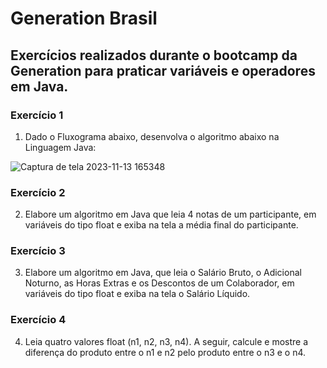 # Generation Brasil

## Exercícios realizados durante o bootcamp da Generation para praticar variáveis e operadores em Java.

### Exercício 1

1) Dado o Fluxograma abaixo, desenvolva o algoritmo abaixo na Linguagem Java: 

![Captura de tela 2023-11-13 165348](https://github.com/lfsibim/genbr-operadores/assets/141850109/d0021969-a99e-4cbb-8902-173d28de6465)

### Exercício 2

2) Elabore um algoritmo em Java que leia 4 notas de um participante, em variáveis do tipo float e exiba na tela a média final do participante.

### Exercício 3

3) Elabore um algoritmo em Java, que leia o Salário Bruto, o Adicional Noturno, as Horas Extras e os Descontos de um Colaborador, em variáveis do tipo float e exiba na tela o Salário Líquido.

### Exercício 4

4) Leia quatro valores float (n1, n2, n3, n4). A seguir, calcule e mostre a diferença do produto entre o n1 e n2 pelo produto entre o n3 e o n4. 
